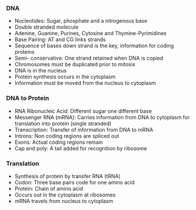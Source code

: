 ### DNA
- Nucleotides: Sugar, phosphate and a nitrogenous base
- Double stranded molecule
- Adenine, Guanine, Purines, Cytosine and Thymine-Pyrimidines
- Base Pairing: AT and CG links strands
- Sequence of bases down strand is the key, information for coding proteins
- Semi- conservative: One strand retained when DNA is copied
- Chromosomes must be duplicated prior to mitosis
- DNA is in the nucleus
- Protein synthesis occurs in the cytoplasm
- Information must be moved from the nucleus to cytoplasm
### DNA to Protein 
- RNA Ribonucleic Acid: Different sugar one different base
- Messenger RNA (mRNA): Carries information from DNA to cytoplasm for translation into protein (single stranded)
- Transcription: Transfer of information from DNA to mRNA
- Introns: Non coding regions are spliced out
- Exons: Actual coding regions remain
- Cap and poly: A tail added for recognition by ribosome
### Translation
- Synthesis of protein by transfer RNA (tRNA)
- Codon: Three base pairs code for one amino acid
- Protein: Chain of amino acid
- Occurs out in the cytoplasm at ribosomes
- mRNA travels from nucleus to cytoplasm

